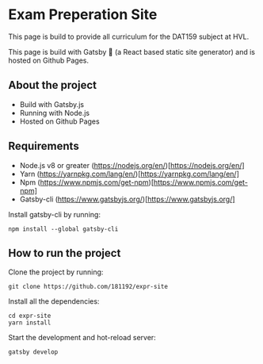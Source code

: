 # Exam Preperation Site

This page is build to provide all curriculum for the DAT159 subject at HVL.

This page is build with Gatsby 💜 (a React based static site generator) and is hosted on Github Pages.

## About the project

- Build with Gatsby.js
- Running with Node.js
- Hosted on Github Pages

## Requirements

- Node.js v8 or greater (https://nodejs.org/en/)[https://nodejs.org/en/]
- Yarn (https://yarnpkg.com/lang/en/)[https://yarnpkg.com/lang/en/]
- Npm (https://www.npmjs.com/get-npm)[https://www.npmjs.com/get-npm]
- Gatsby-cli (https://www.gatsbyjs.org/)[https://www.gatsbyjs.org/]

Install gatsby-cli by running:

```shell
npm install --global gatsby-cli
```

## How to run the project

Clone the project by running:

```shell
git clone https://github.com/181192/expr-site
```

Install all the dependencies:

```shell
cd expr-site
yarn install
```

Start the development and hot-reload server:

```shell
gatsby develop
```
